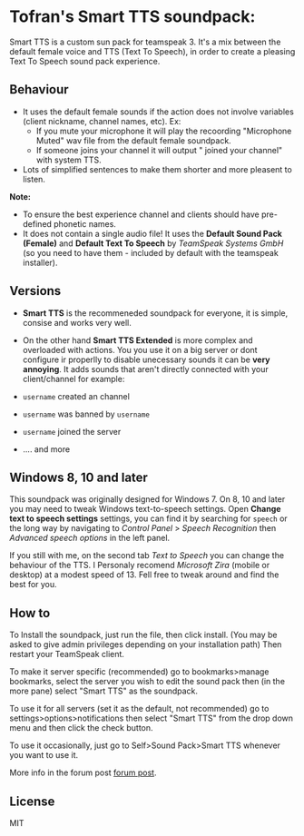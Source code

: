 # Tofran's Smart TTS soundpack:

Smart TTS is a custom sun pack for teamspeak 3. It's a mix between the default female voice and TTS (Text To Speech), in order to create a pleasing Text To Speech sound pack experience.

## Behaviour

 - It uses the default female sounds if the action does not involve variables (client nickname, channel names, etc). Ex:
   - If you mute your microphone it will play the recoording "Microphone Muted" wav file from the default female soundpack.
   - If someone joins your channel it will output "<USER> joined your channel" with system TTS.
 - Lots of simplified sentences to make them shorter and more pleasent to listen.
  
**Note:**

 - To ensure the best experience channel and clients should have pre-defined phonetic names.
 - It does not contain a single audio file! It uses the **Default Sound Pack (Female)** and **Default Text To Speech** by *TeamSpeak Systems GmbH* (so you need to have them - included by default with the teamspeak installer).
 
## Versions

 - **Smart TTS** is the recommeneded soundpack for everyone, it is simple, consise and works very well.
 
 - On the other hand **Smart TTS Extended** is more complex and overloaded with actions. You you use it on a big server or dont configure ir properlly to disable unecessary sounds it can be **very annoying**. It adds sounds that aren't directly connected with your client/channel for example:
  - `username` created an channel
  - `username` was banned by `username`
  - `username` joined the server
  - .... and more

## Windows 8, 10 and later
This soundpack was originally designed for Windows 7. On 8, 10 and later you may need to tweak Windows text-to-speech settings.
Open **Change text to speech settings** settings, you can find it by searching for `speech` or the long way by navigating to *Control Panel* > *Speech Recognition* then *Advanced speech options* in the left panel.

If you still with me, on the second tab *Text to Speech* you can change the behaviour of the TTS.
I Personaly recomend *Microsoft Zira* (mobile or desktop) at a modest speed of 13. 
Fell free to tweak around and find the best for you.

## How to

To Install the soundpack, just run the file, then click install.
(You may be asked to give admin privileges depending on your installation path)
Then restart your TeamSpeak client.

To make it server specific (recommended) go to bookmarks>manage bookmarks, select the server you wish to edit the sound pack then (in the more pane) select "Smart TTS" as the soundpack.

To use it for all servers (set it as the default, not recommended) go to settings>options>notifications then select "Smart TTS" from the drop down menu and then click the check button.

To use it occasionally, just go to Self>Sound Pack>Smart TTS whenever you want to use it.

More info in the forum post [forum post].

## License

MIT


[forum post]: <http://forum.teamspeak.com/showthread.php/105784-SoundPack-Smart-TTS-by-ToFran?p=396416#post396416>
